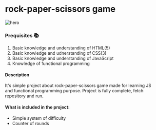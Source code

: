 # rock-paper-scissors game

![hero](https://user-images.githubusercontent.com/90615223/172643367-474a5f7a-c9e4-4de4-baa7-3c0552a51bb7.png)


### Prequisites :books:
  1. Basic knowledge and understanding of HTML(5)
  2. Basic knowledge and udnerstanding of CSS(3)
  3. Basic knowledge and understanding of JavaScript
  4. Knowledge of functional programming

#### Description
  It's simple project about rock-paper-scissors game made for learning JS and functional programming purpose. Project is fully complete, fetch repository and run.
  
#### What is included in the project: 
* Simple system of difficulty
* Counter of rounds

